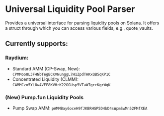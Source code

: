 # Universal Liquidity Pool Parser

Provides a universal interface for parsing liquidity pools on Solana. It offers a struct through which you can access various fields, e.g., quote_vaults.

## Currently supports:

### Raydium:

- Standard AMM (CP-Swap, New): `CPMMoo8L3F4NbTegBCKVNunggL7H1ZpdTHKxQB5qKP1C`
- Concentrated Liquidity (CLMM): `CAMMCzo5YL8w4VFF8KVHrK22GGUsp5VTaW7grrKgrWqK`

### (New) Pump.fun Liquidity Pools
- Pump Swap AMM: `pAMMBay6oceH9fJKBRHGP5D4bD4sWpmSwMn52FMfXEA`
